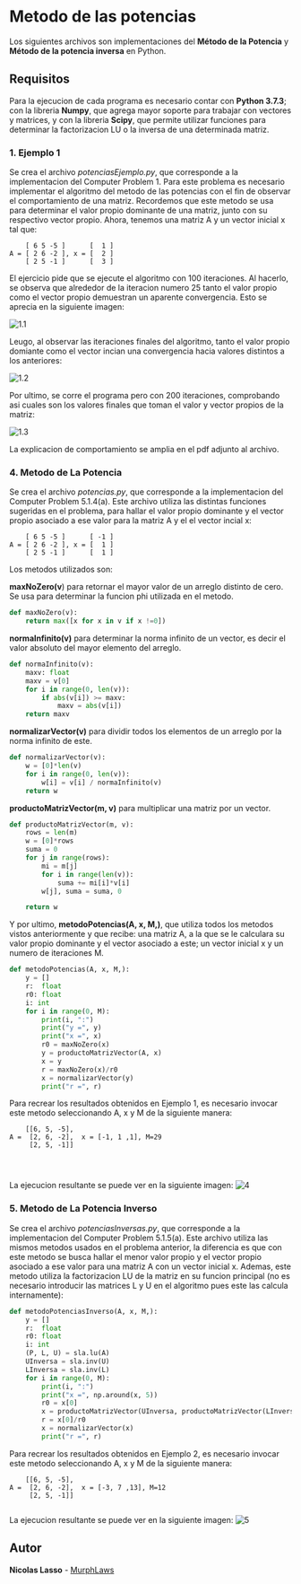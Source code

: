 # Metodo de las potencias

Los siguientes archivos son implementaciones del **Método de la Potencia** y **Método de la potencia inversa** en Python.

## Requisitos

Para la ejecucion de cada programa es necesario contar con **Python 3.7.3**; con la libreria **Numpy**, que agrega mayor soporte para trabajar con vectores y matrices, y con la libreria **Scipy**, que permite utilizar funciones para determinar la factorizacion LU o la inversa de una determinada matriz.


### 1. Ejemplo 1

Se crea el archivo _potenciasEjemplo.py_, que corresponde a la implementacion del Computer Problem 1. Para este problema es necesario implementar el algoritmo del metodo de las potencias con el fin de observar el comportamiento de una matriz. Recordemos que este metodo se usa para determinar el valor propio dominante de una matriz, junto con su respectivo vector propio. Ahora, tenemos una matriz A y un vector inicial x tal que:

``` 
    [ 6 5 -5 ]      [  1 ]
A = [ 2 6 -2 ], x = [  2 ]
    [ 2 5 -1 ]      [  3 ]
```
El ejercicio pide que se ejecute el algoritmo con 100 iteraciones. Al hacerlo, se observa que alrededor de la iteracion numero 25 tanto el valor propio como el vector propio demuestran un aparente convergencia. Esto se aprecia en la siguiente imagen:

![1.1](https://github.com/MurphLaws/metodo-de-la-potencias/blob/master/Problema1/1.1.png)

Leugo, al observar las iteraciones finales del algoritmo, tanto el valor propio domiante como el vector incian una convergencia hacia valores distintos a los anteriores:

![1.2](https://github.com/MurphLaws/metodo-de-la-potencias/blob/master/Problema1/1.2.png)

Por ultimo, se corre el programa pero con 200 iteraciones, comprobando asi cuales son los valores finales que toman el valor y vector propios de la matriz:

![1.3](https://github.com/MurphLaws/metodo-de-la-potencias/blob/master/Problema1/1.3.png)

La explicacion de comportamiento se amplia en el pdf adjunto al archivo.

### 4. Metodo de La Potencia

Se crea el archivo _potencias.py_, que corresponde a la implementacion del Computer Problem 5.1.4(a). Este archivo utiliza las distintas funciones sugeridas en el problema, para hallar el valor propio dominante y el vector propio asociado a ese valor para la matriz A y el el vector incial x:

``` 
    [ 6 5 -5 ]      [ -1 ]
A = [ 2 6 -2 ], x = [  1 ]
    [ 2 5 -1 ]      [  1 ]
```
Los metodos utilizados son:





**maxNoZero(v**) para retornar el mayor valor de un arreglo distinto de cero. Se usa para determinar la funcion phi utilizada en el metodo.  
```python
def maxNoZero(v):
    return max([x for x in v if x !=0])
```




**normaInfinito(v)** para determinar la norma infinito de un vector, es decir el valor absoluto del mayor elemento del arreglo.

```python
def normaInfinito(v):
    maxv: float
    maxv = v[0]
    for i in range(0, len(v)):
        if abs(v[i]) >= maxv:
            maxv = abs(v[i])
    return maxv
```






**normalizarVector(v)** para dividir todos los elementos de un arreglo por la norma infinito de este.
```python
def normalizarVector(v):
    w = [0]*len(v)
    for i in range(0, len(v)):
        w[i] = v[i] / normaInfinito(v)
    return w
```



**productoMatrizVector(m, v)** para multiplicar una matriz por un vector.

```python
def productoMatrizVector(m, v):
    rows = len(m)
    w = [0]*rows
    suma = 0
    for j in range(rows):
        mi = m[j]
        for i in range(len(v)):
            suma += mi[i]*v[i]
        w[j], suma = suma, 0

    return w
```





Y por ultimo, **metodoPotencias(A, x, M,)**, que utiliza todos los metodos vistos anteriormente y que recibe: una matriz A, a la que se le calculara su valor propio dominante y el vector asociado a este; un vector inicial x y un numero de iteraciones M.

```python
def metodoPotencias(A, x, M,):
    y = []
    r:  float
    r0: float
    i: int
    for i in range(0, M):
        print(i, ":")
        print("y =", y)
        print("x =", x)
        r0 = maxNoZero(x)
        y = productoMatrizVector(A, x)
        x = y
        r = maxNoZero(x)/r0
        x = normalizarVector(y)
        print("r =", r)

```
Para recrear los resultados obtenidos en Ejemplo 1, es necesario invocar este metodo seleccionando A, x y M de la siguiente manera:

```
    [[6, 5, -5],     
A =  [2, 6, -2],  x = [-1, 1 ,1], M=29
     [2, 5, -1]]    
    
                        
                        
```

La ejecucion resultante se puede ver en la siguiente imagen:
![4](https://github.com/MurphLaws/metodo-de-la-potencias/blob/master/Problema4/4.png)

### 5. Metodo de La Potencia Inverso

Se crea el archivo _potenciasInversas.py_, que corresponde a la implementacion del Computer Problem 5.1.5(a). Este archivo utiliza las mismos metodos usados en el problema anterior, la diferencia es que con este metodo se busca hallar el menor valor propio  y el vector propio asociado a ese valor para una matriz A con un vector inicial x. Ademas, este metodo utiliza la factorizacion LU de la matriz en su funcion principal (no es necesario introducir las matrices L y U en el algoritmo pues este las calcula internamente):


```python
def metodoPotenciasInverso(A, x, M,):
    y = []
    r:  float
    r0: float
    i: int
    (P, L, U) = sla.lu(A)
    UInversa = sla.inv(U)
    LInversa = sla.inv(L)
    for i in range(0, M):
        print(i, ":")
        print("x =", np.around(x, 5))
        r0 = x[0]
        x = productoMatrizVector(UInversa, productoMatrizVector(LInversa, x))
        r = x[0]/r0
        x = normalizarVector(x)
        print("r =", r)

```

Para recrear los resultados obtenidos en Ejemplo 2, es necesario invocar este metodo seleccionando A, x y M de la siguiente manera:

```
    [[6, 5, -5],     
A =  [2, 6, -2],  x = [-3, 7 ,13], M=12
     [2, 5, -1]]   
    
```
La ejecucion resultante se puede ver en la siguiente imagen:
![5](https://github.com/MurphLaws/metodo-de-la-potencias/blob/master/Problema5/5.png)

## Autor

**Nicolas Lasso** - [MurphLaws](https://github.com/MurphLaws)



